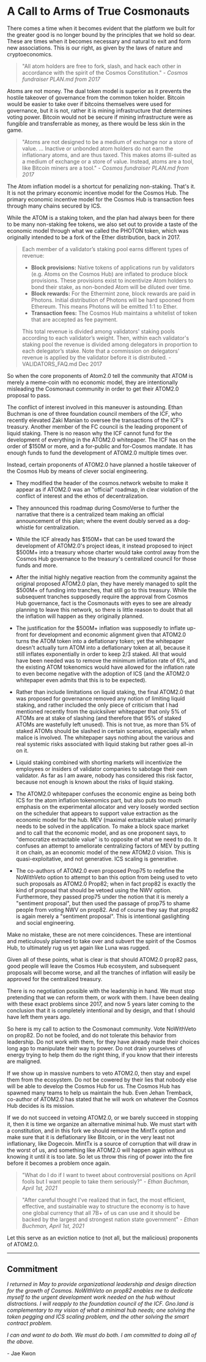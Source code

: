 # A Call to Arms of True Cosmonauts

There comes a time when it becomes evident that the platform we built for the
greater good is no longer bound by the principles that we hold so dear. These
are times when it becomes necessary and natural to exit and form new
associations. This is our right, as given by the laws of nature and
cryptoeconomics.

> "All atom holders are free to fork, slash, and hack each other in accordance
with the spirit of the Cosmos Constitution." - _Cosmos fundraiser PLAN.md from 2017_

Atoms are not money. The dual token model is superior as it prevents the
hostile takeover of governance from the common token holder. Bitcoin would be
easier to take over if bitcoins themselves were used for governance, but it is
not, rather it is  mining infrastructure that determines voting power. Bitcoin
would not be secure if mining infrastructure were as fungible and transferrable
as money, as there would be less skin in the game.

> "Atoms are not designed to be a medium of exchange nor a store of value.  ...
Inactive or unbonded atom holders do not earn the inflationary atoms, and are
thus taxed. This makes atoms ill-suited as a medium of exchange or a store of
value. Instead, atoms are a tool, like Bitcoin miners are a tool." - _Cosmos fundraiser PLAN.md from 2017_

The Atom inflation model is a shortcut for penalizing non-staking. That's it.
It is not the primary economic incentive model for the Cosmos Hub. The primary
economic incentive model for the Cosmos Hub is transaction fees through many
chains secured by ICS.

While the ATOM is a staking token, and the plan had always been for there to be
many non-staking fee tokens, we also set out to provide a taste of the economic
model through what we called the PHOTON token, which was originally intended to
be a fork of the Ether distribution, back in 2017.

> Each member of a validator’s staking pool earns different types of revenue:
>  * **Block provisions:** Native tokens of applications run by validators
>    (e.g.  Atoms on the Cosmos Hub) are inflated to produce block provisions.
>    These provisions exist to incentivize Atom holders to bond their stake, as
>    non-bonded Atom will be diluted over time.
>  * **Block rewards:** For the Ethermint zone, block rewards are paid in
>    Photons. Initial distribution of Photons will be hard spooned from
>    Ethereum.  This means Photons will be emitted 1:1 to Ether.
>  * **Transaction fees:** The Cosmos Hub maintains a whitelist of token that
>    are accepted as fee payment.
> 
> This total revenue is divided among validators' staking pools according to each
> validator’s weight. Then, within each validator's staking pool the revenue is
> divided among delegators in proportion to each delegator’s stake. Note that a
> commission on delegators' revenue is applied by the validator before it is
> distributed. - VALIDATORS_FAQ.md Dec 2017

So when the core proponents of Atom2.0 tell the community that ATOM is merely a
meme-coin with no economic model, they are intentionally misleading the
Cosmonaut community in order to get their ATOM2.0 proposal to pass.

The conflict of interest involved in this maneuver is astounding. Ethan Buchman
is one of three foundation council members of the ICF, who recently elevated
Zaki Manian to oversee the transactions of the ICF's treasury. Another member
of the FC council is the leading proponent of liquid staking. There is no reason why
the ICF cannot fund for the development of everything in the ATOM2.0 whitepaper.
The ICF has on the order of $150M or more, and a for-public and for-Cosmos mandate.
It has enough funds to fund the development of ATOM2.0 multiple times over.

Instead, certain proponents of ATOM2.0 have planned a hostile takeover of the
Cosmos Hub by means of clever social engineering.

* They modified the header of the cosmos.network website to make it appear as
  if ATOM2.0 was an "official" roadmap, in clear violation of the conflict of
  interest and the ethos of decentralization.

* They announced this roadmap during CosmoVerse to further the narrative that
  there is a centralized team making an official announcement of this plan;
  where the event doubly served as a dog-whistle for centralization.

* While the ICF already has $150M+ that can be used toward the development of
  ATOM2.0's project ideas, it instead proposed to inject $500M+ into a
  treasury whose charter would take control away from the Cosmos Hub governance
  to the treasury's centralized council for those funds and more.

* After the initial highly negative reaction from the community against the
  original proposed ATOM2.0 plan, they have merely managed to split the $500M+
  of funding into tranches, that still go to this treasury. While the
  subsequent tranches supposedly require the approval from Cosmos Hub
  governance, fact is the Cosmonauts with eyes to see are already planning to
  leave this network, so there is little reason to doubt that all the inflation
  will happen as they originally planned.

* The justification for the $500M+ inflation was supposedly to inflate up-front
  for development and economic alignment given that ATOM2.0 turns the ATOM
  token into a deflationary token; yet the whitepaper doesn't actually turn
  ATOM into a deflationary token at all, because it still inflates
  exponentially in order to keep 2/3 staked. All that would have been needed
  was to remove the minimum inflation rate of 6%, and the existing ATOM
  tokenomics would have allowed for the inflation rate to even become negative
  with the adoption of ICS (and the ATOM2.0 whitepaper even admits that this is
  to be expected).

* Rather than include limitations on liquid staking, the final ATOM2.0 that was
  proposed for governance removed any notion of limiting liquid staking, and
  rather included the only piece of criticism that I had mentioned recently
  from the quicksilver whitepaper that only 5% of ATOMs are at stake of
  slashing (and therefore that 95% of staked ATOMs are wastefully left unused).
  This is not true, as more than 5% of staked ATOMs should be slashed in
  certain scenarios, especially when malice is involved. The whitepaper says
  nothing about the various and real systemic risks associated with liquid
  staking but rather goes all-in on it.
  
* Liquid staking combined with shorting markets will incentivize the employees
  or insiders of validator companies to sabotage their own validator.
  As far as I am aware, nobody has considered this risk factor, because
  not enough is known about the risks of liquid staking.
  
* The ATOM2.0 whitepaper confuses the economic engine as being both ICS for
  the atom inflation tokenomics part, but also puts too much emphasis on the
  experimental allocator and very loosely worded section on the scheduler
  that appears to support value extraction as the economic model for the hub.
  MEV (maximal extractable value) primarily needs to be solved in the application.
  To make a block space market and to call that the economic model, and as one
  proponent says, to "democratize extractable value" is to opposite of what
  we need to do. It confuses an attempt to ameliorate centralizing factors of 
  MEV by putting it on chain, as an economic model of the new ATOM2.0 vision.
  This is quasi-exploitative, and not generative. ICS scaling is generative.

* The co-authors of ATOM2.0 even proposed Prop75 to redefine the NoWithVeto
  option to attempt to ban this option from being used to veto such proposals
  as ATOM2.0 Prop82; when in fact prop82 is exactly the kind of proposal that
  should be vetoed using the NWV option. Furthermore, they passed prop75 under
  the notion that it is merely a "sentiment proposal", but then used the
  passage of prop75 to shame people from voting NWV on prop82. And of course
  they say that prop82 is again merely a "sentiment proposal". This is
  intentional gaslighting and social engineering.

Make no mistake, these are not mere coincidences. These are intentional and
meticulously planned to take over and subvert the spirit of the Cosmos Hub, to
ultimately rug us yet again like Luna was rugged.

Given all of these points, what is clear is that should ATOM2.0 prop82 pass,
good people will leave the Cosmos Hub ecosystem, and subsequent proposals will
become worse, and all the tranches of inflation will easily be approved for the
centralized treasury.

There is no negotiation possible with the leadership in hand. We must stop
pretending that we can reform them, or work with them. I have been dealing with
these exact problems since 2017, and now 5 years later coming to the conclusion
that it is completely intentional and by design, and that I should have left
them years ago.

So here is my call to action to the Cosmonaut community. Vote NoWithVeto on
prop82. Do not be fooled, and do not tolerate this behavior from leadership. Do
not work with them, for they have already made their choices long ago to
manipulate their way to power. Do not drain yourselves of energy trying to help
them do the right thing, if you know that their interests are maligned.

If we show up in massive numbers to veto ATOM2.0, then stay and expel them from
the ecosystem. Do not be cowered by their lies that nobody else will be able to
develop the Cosmos Hub for us. The Cosmos Hub has spawned many teams to help us
maintain the hub. Even Jehan Tremback, co-author of ATOM2.0 has stated that he
will work on whatever the Cosmos Hub decides is its mission. 

If we do not succeed in vetoing ATOM2.0, or we barely succeed in stopping it,
then it is time we organize an alternative minimal hub. We must start with a
constitution, and in this fork we should remove the MintTx option and make sure
that it is deflationary like Bitcoin, or in the very least not inflationary,
like Dogecoin. MintTx is a source of corruption that will draw in the worst of
us, and something like ATOM2.0 will happen again without us knowing it until it
is too late. So let us throw this ring of power into the fire before it becomes
a problem once again.

> "What do I do if I want to tweet about controversial positions on April fools
> but I want people to take them seriously?" - _Ethan Buchman, April 1st, 2021_

> "After careful thought I've realized that in fact, the most efficient,
> effective, and sustainable way to structure the economy is to have one global
> currency that all 7B+ of us can use and it should be backed by the largest
> and strongest nation state government" - _Ethan Buchman, April 1st, 2021_

Let this serve as an eviction notice to (not all, but the malicious) proponents of ATOM2.0.

----

## Commitment

_I returned in May to provide organizational leadership and design direction for the
growth of Cosmos. NoWithVeto on prop82 enables me to dedicate myself to the urgent
development work needed on the hub without distractions. I will reapply to the foundation
council of the ICF. Gno.land is complementary to my vision of what a minimal hub needs;
one solving the token pegging and ICS scaling problem, and the other solving the smart
contract problem._

_I can and want to do both._
_We must do both._
_I am committed to doing all of the above._

\- Jae Kwon
